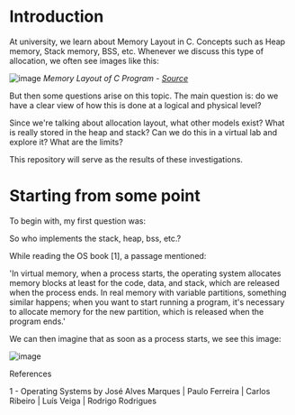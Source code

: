 # Introduction

At university, we learn about Memory Layout in C. Concepts such as Heap memory, Stack memory, BSS, etc. Whenever we discuss this type of allocation, we often see images like this:

![image](https://github.com/user-attachments/assets/0896ebb9-fc80-408b-b749-837ef9cc73ff)
*Memory Layout of C Program - [Source](https://www.hackerearth.com/practice/notes/memory-layout-of-c-program)*

But then some questions arise on this topic. The main question is: do we have a clear view of how this is done at a logical and physical level?

Since we're talking about allocation layout, what other models exist? What is really stored in the heap and stack? Can we do this in a virtual lab and explore it? What are the limits?

This repository will serve as the results of these investigations.

# Starting from some point

To begin with, my first question was:

So who implements the stack, heap, bss, etc.?

While reading the OS book [1], a passage mentioned:

'In virtual memory, when a process starts, the operating system allocates memory blocks at least for the code, data, and stack, which are released when the process ends. In real memory with variable partitions, something similar happens; when you want to start running a program, it's necessary to allocate memory for the new partition, which is released when the program ends.'

We can then imagine that as soon as a process starts, we see this image:

![image](https://github.com/user-attachments/assets/ebab1e1d-94c2-4f4e-a6ef-0ecb3795cc4d)

References

1 - Operating Systems by José Alves Marques | Paulo Ferreira | Carlos Ribeiro | Luís Veiga | Rodrigo Rodrigues












